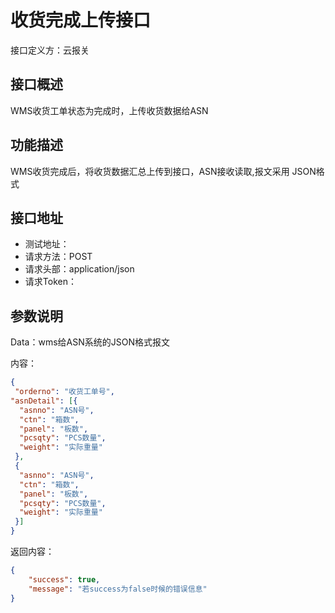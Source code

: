 # 收货完成上传接口

接口定义方：云报关

## 接口概述

  WMS收货工单状态为完成时，上传收货数据给ASN

## 功能描述

  WMS收货完成后，将收货数据汇总上传到接口，ASN接收读取,报文采用 JSON格式
  
## 接口地址  
  
  * 测试地址：
  * 请求方法：POST
  * 请求头部：application/json
  * 请求Token：
  
## 参数说明
  
  Data：wms给ASN系统的JSON格式报文 
  
  内容：
   ```json
{
	"orderno": "收货工单号",
  "asnDetail": [{
     "asnno": "ASN号",
     "ctn": "箱数",
     "panel": "板数",
     "pcsqty": "PCS数量",
     "weight": "实际重量"  
    },
    {
     "asnno": "ASN号",
     "ctn": "箱数",
     "panel": "板数",
     "pcsqty": "PCS数量",
     "weight": "实际重量"  
    }]
}
```
      	 
返回内容：

```json
{
    "success": true,
    "message": "若success为false时候的错误信息"
}
```
